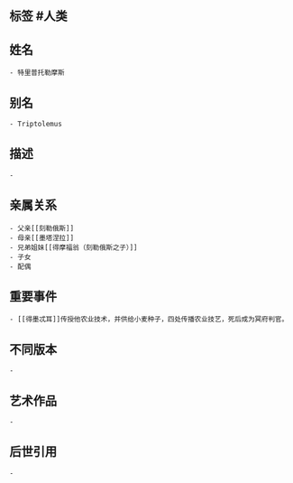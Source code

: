 ## 标签  #人类
## 姓名
	- 特里普托勒摩斯
## 别名
	- Triptolemus
## 描述
	-
## 亲属关系
	- 父亲[[刻勒俄斯]]
	- 母亲[[墨塔涅拉]]
	- 兄弟姐妹[[得摩福翁（刻勒俄斯之子）]]
	- 子女
	- 配偶
## 重要事件
	- [[得墨忒耳]]传授他农业技术，并供给小麦种子，四处传播农业技艺，死后成为冥府判官。
## 不同版本
	-
## 艺术作品
	-
## 后世引用
	-
